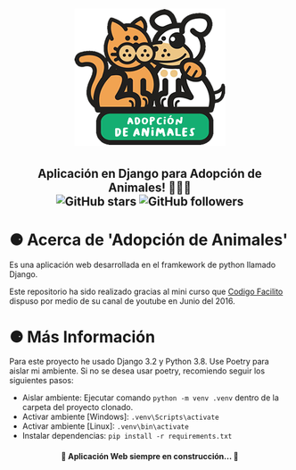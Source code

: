 <h1 align="center" >
    <img src="static/img/adopcion-de-animales.png">
</h1>
<h2 align="center" >
    Aplicación en Django para Adopción de Animales! 🐍🐶🐺 <br>
    <img alt="GitHub stars" src="https://img.shields.io/github/stars/Alfareiza/adopcion-de-animales?style=social">
    <img alt="GitHub followers" src="https://img.shields.io/github/followers/Alfareiza?label=Follow%20me%20%3A%29&style=social">
</h2>

<h1>⚈ Acerca de 'Adopción de Animales'</h1>
Es una aplicación web desarrollada en el framkework de python llamado Django. 

Este repositorio ha sido realizado gracias al mini curso que [Codigo Facilito](http://codigofacilito.com/) dispuso por medio de su canal de youtube en Junio del 2016.

<h1>⚈ Más Información</h1>
Para este proyecto he usado Django 3.2 y Python 3.8. 
Use Poetry para aislar mi ambiente.
Si no se desea usar poetry, recomiendo seguir los siguientes pasos:

* Aislar ambiente: Ejecutar comando `python -m venv .venv` dentro de la carpeta del proyecto clonado.
* Activar ambiente [Windows]: `.venv\Scripts\activate` 
* Activar ambiente [Linux]: `.venv\bin\activate`
* Instalar dependencias: `pip install -r requirements.txt`

<h4 align="center"> 
	🚧  Aplicación Web siempre en construcción...  🚧
</h4>
